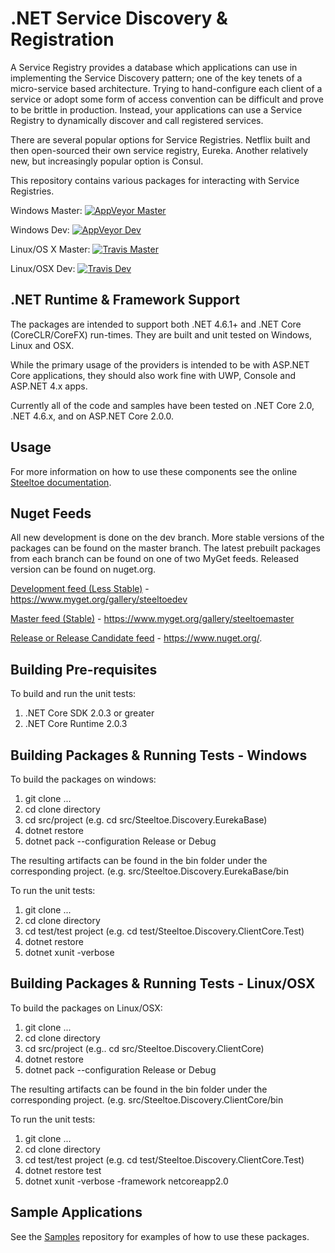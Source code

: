 # .NET Service Discovery & Registration

A Service Registry provides a database which applications can use in implementing the Service Discovery pattern; one of the key tenets of a micro-service based architecture. Trying to hand-configure each client of a service or adopt some form of access convention can be difficult and prove to be brittle in production. Instead, your applications can use a Service Registry to dynamically discover and call registered services.

There are several popular options for Service Registries. Netflix built and then open-sourced their own service registry, Eureka. Another relatively new, but increasingly popular option is Consul.

This repository contains various packages for interacting with Service Registries.

Windows Master:  [![AppVeyor Master](https://ci.appveyor.com/api/projects/status/j6i5gxxwt21gys01/branch/master?svg=true)](https://ci.appveyor.com/project/steeltoe/discovery/branch/master)

Windows Dev:  [![AppVeyor Dev](https://ci.appveyor.com/api/projects/status/j6i5gxxwt21gys01/branch/dev?svg=true)](https://ci.appveyor.com/project/steeltoe/discovery/branch/dev)

Linux/OS X Master: [![Travis Master](https://travis-ci.org/SteeltoeOSS/Discovery.svg?branch=master)](https://travis-ci.org/SteeltoeOSS/Discovery)

Linux/OSX Dev: [![Travis Dev](https://travis-ci.org/SteeltoeOSS/Discovery.svg?branch=dev)](https://travis-ci.org/SteeltoeOSS/Discovery)

## .NET Runtime & Framework Support

The packages are intended to support both .NET 4.6.1+ and .NET Core (CoreCLR/CoreFX) run-times.  They are built and unit tested on Windows, Linux and OSX.

While the primary usage of the providers is intended to be with ASP.NET Core applications, they should also work fine with UWP, Console and ASP.NET 4.x apps.

Currently all of the code and samples have been tested on .NET Core 2.0, .NET 4.6.x, and on ASP.NET Core 2.0.0.

## Usage

For more information on how to use these components see the online [Steeltoe documentation](http://steeltoe.io/).

## Nuget Feeds

All new development is done on the dev branch. More stable versions of the packages can be found on the master branch. The latest prebuilt packages from each branch can be found on one of two MyGet feeds. Released version can be found on nuget.org.

[Development feed (Less Stable)](https://www.myget.org/gallery/steeltoedev) - https://www.myget.org/gallery/steeltoedev

[Master feed (Stable)](https://www.myget.org/gallery/steeltoemaster) - https://www.myget.org/gallery/steeltoemaster

[Release or Release Candidate feed](https://www.nuget.org/) - https://www.nuget.org/.

## Building Pre-requisites

To build and run the unit tests:

1. .NET Core SDK 2.0.3 or greater
1. .NET Core Runtime 2.0.3

## Building Packages & Running Tests - Windows

To build the packages on windows:

1. git clone ...
1. cd clone directory
1. cd src/project (e.g. cd src/Steeltoe.Discovery.EurekaBase)
1. dotnet restore
1. dotnet pack --configuration Release or Debug

The resulting artifacts can be found in the bin folder under the corresponding project. (e.g. src/Steeltoe.Discovery.EurekaBase/bin

To run the unit tests:

1. git clone ...
1. cd clone directory
1. cd test/test project (e.g. cd test/Steeltoe.Discovery.ClientCore.Test)
1. dotnet restore
1. dotnet xunit -verbose

## Building Packages & Running Tests - Linux/OSX

To build the packages on Linux/OSX:

1. git clone ...
1. cd clone directory
1. cd src/project (e.g.. cd src/Steeltoe.Discovery.ClientCore)
1. dotnet restore
1. dotnet pack --configuration Release or Debug

The resulting artifacts can be found in the bin folder under the corresponding project. (e.g. src/Steeltoe.Discovery.ClientCore/bin

To run the unit tests:

1. git clone ...
1. cd clone directory
1. cd test/test project (e.g. cd test/Steeltoe.Discovery.ClientCore.Test)
1. dotnet restore test
1. dotnet xunit -verbose -framework netcoreapp2.0

## Sample Applications

See the [Samples](https://github.com/SteeltoeOSS/Samples) repository for examples of how to use these packages.
